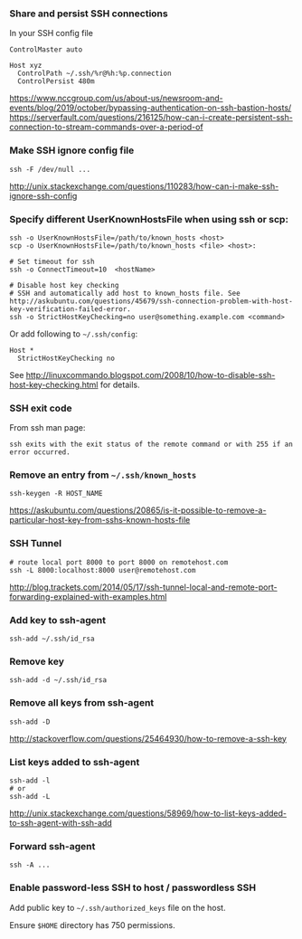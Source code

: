 ### Share and persist SSH connections

In your SSH config file

```
ControlMaster auto

Host xyz
  ControlPath ~/.ssh/%r@%h:%p.connection
  ControlPersist 480m
```

https://www.nccgroup.com/us/about-us/newsroom-and-events/blog/2019/october/bypassing-authentication-on-ssh-bastion-hosts/
https://serverfault.com/questions/216125/how-can-i-create-persistent-ssh-connection-to-stream-commands-over-a-period-of


### Make SSH ignore config file

```
ssh -F /dev/null ...
```

http://unix.stackexchange.com/questions/110283/how-can-i-make-ssh-ignore-ssh-config


### Specify different UserKnownHostsFile when using ssh or scp:

```
ssh -o UserKnownHostsFile=/path/to/known_hosts <host>
scp -o UserKnownHostsFile=/path/to/known_hosts <file> <host>:

# Set timeout for ssh
ssh -o ConnectTimeout=10  <hostName>

# Disable host key checking
# SSH and automatically add host to known_hosts file. See http://askubuntu.com/questions/45679/ssh-connection-problem-with-host-key-verification-failed-error.
ssh -o StrictHostKeyChecking=no user@something.example.com <command>
```

Or add following to `~/.ssh/config`:

```
Host *
  StrictHostKeyChecking no
```

See http://linuxcommando.blogspot.com/2008/10/how-to-disable-ssh-host-key-checking.html for details.


### SSH exit code

From ssh man page:

```
ssh exits with the exit status of the remote command or with 255 if an error occurred.
```


### Remove an entry from `~/.ssh/known_hosts`

```
ssh-keygen -R HOST_NAME
```

https://askubuntu.com/questions/20865/is-it-possible-to-remove-a-particular-host-key-from-sshs-known-hosts-file


### SSH Tunnel

```
# route local port 8000 to port 8000 on remotehost.com
ssh -L 8000:localhost:8000 user@remotehost.com
```

http://blog.trackets.com/2014/05/17/ssh-tunnel-local-and-remote-port-forwarding-explained-with-examples.html


### Add key to ssh-agent

```
ssh-add ~/.ssh/id_rsa
```


### Remove key

```
ssh-add -d ~/.ssh/id_rsa
```


### Remove all keys from ssh-agent

```
ssh-add -D
```

http://stackoverflow.com/questions/25464930/how-to-remove-a-ssh-key


### List keys added to ssh-agent
```
ssh-add -l
# or
ssh-add -L
```
http://unix.stackexchange.com/questions/58969/how-to-list-keys-added-to-ssh-agent-with-ssh-add


### Forward ssh-agent
```
ssh -A ...
```


### Enable password-less SSH to host / passwordless SSH

Add public key to `~/.ssh/authorized_keys` file on the host.

Ensure `$HOME` directory has 750 permissions.